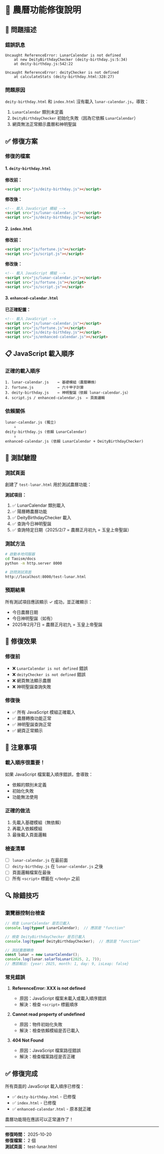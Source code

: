 # 🔧 農曆功能修復說明

## 🐛 問題描述

### 錯誤訊息
```
Uncaught ReferenceError: LunarCalendar is not defined
    at new DeityBirthdayChecker (deity-birthday.js:5:34)
    at deity-birthday.js:542:22

Uncaught ReferenceError: deityChecker is not defined
    at calculateStats (deity-birthday.html:328:27)
```

### 問題原因
`deity-birthday.html` 和 `index.html` 沒有載入 `lunar-calendar.js`，導致：
1. `LunarCalendar` 類別未定義
2. `DeityBirthdayChecker` 初始化失敗（因為它依賴 `LunarCalendar`）
3. 網頁無法正常顯示農曆和神明聖誕

## ✅ 修復方案

### 修復的檔案

#### 1. `deity-birthday.html`
**修改前：**
```html
<script src="js/deity-birthday.js"></script>
```

**修改後：**
```html
<!-- 載入 JavaScript 模組 -->
<script src="js/lunar-calendar.js"></script>
<script src="js/deity-birthday.js"></script>
```

#### 2. `index.html`
**修改前：**
```html
<script src="js/fortune.js"></script>
<script src="js/script.js"></script>
```

**修改後：**
```html
<!-- 載入 JavaScript 模組 -->
<script src="js/lunar-calendar.js"></script>
<script src="js/fortune.js"></script>
<script src="js/script.js"></script>
```

#### 3. `enhanced-calendar.html`
**已正確配置：**
```html
<!-- 載入 JavaScript -->
<script src="js/lunar-calendar.js"></script>
<script src="js/fortune.js"></script>
<script src="js/deity-birthday.js"></script>
<script src="js/enhanced-calendar.js"></script>
```

## 📋 JavaScript 載入順序

### 正確的載入順序
```
1. lunar-calendar.js    ← 基礎模組（農曆轉換）
2. fortune.js           ← 六十甲子計算
3. deity-birthday.js    ← 神明聖誕（依賴 lunar-calendar.js）
4. script.js / enhanced-calendar.js  ← 頁面邏輯
```

### 依賴關係
```
lunar-calendar.js (獨立)
    ↓
deity-birthday.js (依賴 LunarCalendar)
    ↓
enhanced-calendar.js (依賴 LunarCalendar + DeityBirthdayChecker)
```

## 🧪 測試驗證

### 測試頁面
創建了 `test-lunar.html` 用於測試農曆功能：

**測試項目：**
1. ✅ LunarCalendar 類別載入
2. ✅ 陽曆轉農曆功能
3. ✅ DeityBirthdayChecker 載入
4. ✅ 查詢今日神明聖誕
5. ✅ 查詢特定日期（2025/2/7 = 農曆正月初九 = 玉皇上帝聖誕）

### 測試方法
```bash
# 啟動本地伺服器
cd Taoism/docs
python -m http.server 8000

# 訪問測試頁面
http://localhost:8000/test-lunar.html
```

### 預期結果
所有測試項目應該顯示 ✓ 成功，並正確顯示：
- 今日農曆日期
- 今日神明聖誕（如有）
- 2025年2月7日 = 農曆正月初九 = 玉皇上帝聖誕

## 🎯 修復效果

### 修復前
- ❌ `LunarCalendar is not defined` 錯誤
- ❌ `deityChecker is not defined` 錯誤
- ❌ 網頁無法顯示農曆
- ❌ 神明聖誕查詢失敗

### 修復後
- ✅ 所有 JavaScript 模組正確載入
- ✅ 農曆轉換功能正常
- ✅ 神明聖誕查詢正常
- ✅ 網頁正常顯示

## 📝 注意事項

### 載入順序很重要！
如果 JavaScript 檔案載入順序錯誤，會導致：
- 依賴的類別未定義
- 初始化失敗
- 功能無法使用

### 正確的做法
1. 先載入基礎模組（無依賴）
2. 再載入依賴模組
3. 最後載入頁面邏輯

### 檢查清單
- [ ] `lunar-calendar.js` 在最前面
- [ ] `deity-birthday.js` 在 `lunar-calendar.js` 之後
- [ ] 頁面邏輯檔案在最後
- [ ] 所有 `<script>` 標籤在 `</body>` 之前

## 🔍 除錯技巧

### 瀏覽器控制台檢查
```javascript
// 檢查 LunarCalendar 是否已載入
console.log(typeof LunarCalendar);  // 應該是 "function"

// 檢查 DeityBirthdayChecker 是否已載入
console.log(typeof DeityBirthdayChecker);  // 應該是 "function"

// 測試農曆轉換
const lunar = new LunarCalendar();
console.log(lunar.solarToLunar(2025, 2, 7));
// 應該輸出: {year: 2025, month: 1, day: 9, isLeap: false}
```

### 常見錯誤
1. **ReferenceError: XXX is not defined**
   - 原因：JavaScript 檔案未載入或載入順序錯誤
   - 解決：檢查 `<script>` 標籤順序

2. **Cannot read property of undefined**
   - 原因：物件初始化失敗
   - 解決：檢查依賴模組是否已載入

3. **404 Not Found**
   - 原因：JavaScript 檔案路徑錯誤
   - 解決：檢查檔案路徑是否正確

## ✅ 修復完成

所有頁面的 JavaScript 載入順序已修復：
- ✅ `deity-birthday.html` - 已修復
- ✅ `index.html` - 已修復
- ✅ `enhanced-calendar.html` - 原本就正確

農曆功能現在應該可以正常運作了！

---

**修復時間：** 2025-10-20  
**修復檔案：** 2 個  
**測試頁面：** test-lunar.html
